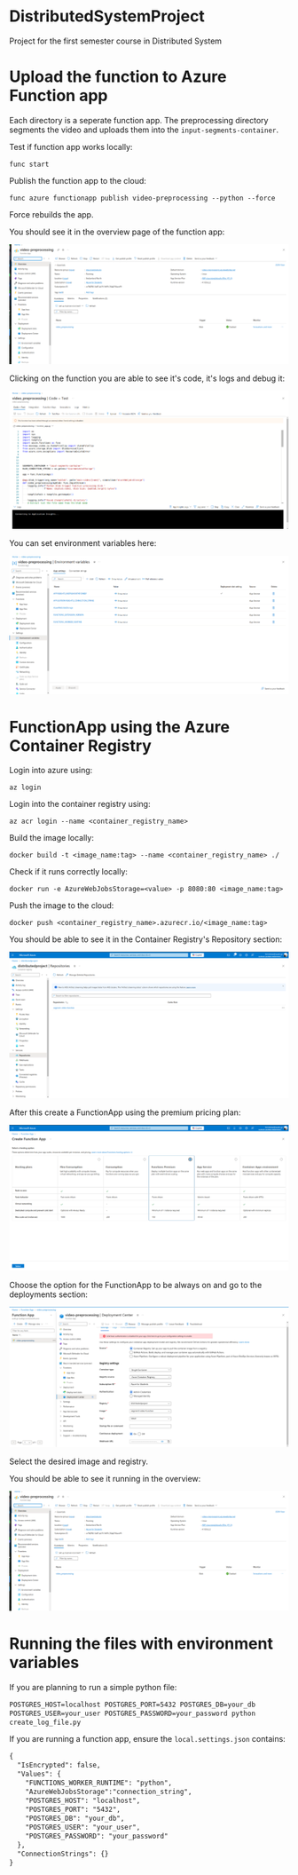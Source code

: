 # DistributedSystemProject
Project for the first semester course in Distributed System 


# Upload the function to Azure Function app 
Each directory is a seperate function app. The preprocessing directory segments the video and uploads them into the `input-segments-container`.

Test if function app works locally:

```
func start
```

Publish the function app to the cloud: 

```
func azure functionapp publish video-preprocessing --python --force
```
Force rebuilds the app.

You should see it in the overview page of the function app: 

!["Function App Overview"](./images/function_app_overview.png "Function App Overview")


Clicking on the function you are able to see it's code, it's logs and debug it: 

![](./images/function_app_details.png "Function App Details")


You can set environment variables here: 

![](./images/environment_variables.png "Environment Variables")

# FunctionApp using the Azure Container Registry

Login into azure using: 

```
az login
```

Login into the container registry using: 

```
az acr login --name <container_registry_name>
```

Build the image locally: 

```
docker build -t <image_name:tag> --name <container_registry_name> ./
```

Check if it runs correctly locally: 

```
docker run -e AzureWebJobsStorage=<value> -p 8080:80 <image_name:tag> 
```

Push the image to the cloud: 

```
docker push <container_registry_name>.azurecr.io/<image_name:tag>
```

You should be able to see it in the Container Registry's Repository section:

![](./images/repositories_registry.png "")


After this create a FunctionApp using the premium pricing plan: 

![](./images/function_app_hosting.png "")


Choose the option for the FunctionApp to be always on and go to the deployments section: 


![](./images/function_app_deployment.png "")

Select the desired image and registry.

You should be able to see it running in the overview: 

![](./images/function_app_overview.png "")

# Running the files with environment variables 

If you are planning to run a simple python file: 

```
POSTGRES_HOST=localhost POSTGRES_PORT=5432 POSTGRES_DB=your_db POSTGRES_USER=your_user POSTGRES_PASSWORD=your_password python create_log_file.py
```


If you are running a function app, ensure the `local.settings.json` contains: 

```
{
  "IsEncrypted": false,
  "Values": {
    "FUNCTIONS_WORKER_RUNTIME": "python",
    "AzureWebJobsStorage":"connection_string",
    "POSTGRES_HOST": "localhost",
    "POSTGRES_PORT": "5432",
    "POSTGRES_DB": "your_db",
    "POSTGRES_USER": "your_user",
    "POSTGRES_PASSWORD": "your_password"
  },
  "ConnectionStrings": {}
}
```

